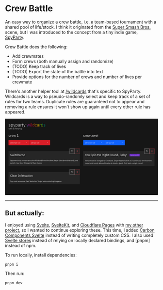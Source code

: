 # Crew Battle

 An easy way to organize a crew battle, i.e. a team-based tournament with a shared pool of life/stock. I think it originated from the [Super Smash Bros.](https://www.ssbwiki.com/Crew_battle) scene, but I was introduced to the concept from a tiny indie game, [SpyParty](http://www.spyparty.com/). 

 Crew Battle does the following:
 - Add crewmates
 - Form crews (both manually assign and randomize)
 - (TODO) Keep track of lives
 - (TODO) Export the state of the battle into text
 - Provide options for the number of crews and number of lives per crewmate

There's another helper tool at [/wildcards](https://crewbattle.pages.dev/wildcards) that's specific to SpyParty. Wildcards is a way to pseudo-randomly select and keep track of a set of rules for two teams. Duplicate rules are guaranteed not to appear and removing a rule ensures it won't show up again until every other rule has appeared.

![screenshot of wildcards tool](./screenshots/wildcards.png?raw=true)

-----

## But actually:

I enjoyed using [Svelte](https://svelte.dev/), [SvelteKit](https://kit.svelte.dev/), and [Cloudflare Pages](https://pages.cloudflare.com/) with [my other project](https://github.com/kkudose/hades), so 
I wanted to continue exploring these. This time, I added [Carbon Components Svelte](https://github.com/carbon-design-system/carbon-components-svelte) instead of writing completely custom CSS. I also used [Svelte stores](https://svelte.dev/docs#run-time-svelte-store) instead of relying on locally declared bindings, and [pnpm] instead of npm.

To run locally, install dependencies:
```
pnpm i
```

Then run:
```bash
pnpm dev
```
